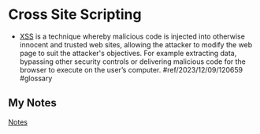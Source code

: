 # Cross Site Scripting
- [XSS](xss.md) is a technique whereby malicious code is injected into otherwise innocent and trusted web sites, allowing the attacker to modify the web page to suit the attacker's objectives. For example extracting data, bypassing other security controls or delivering malicious code for the browser to execute on the user’s computer. #ref/2023/12/09/120659 #glossary 
## My Notes
[Notes](mynotes/cross-site-scripting-notes.md)

